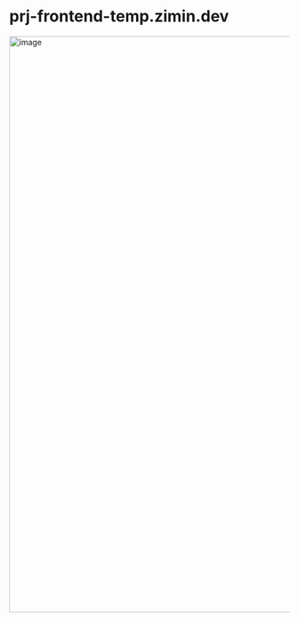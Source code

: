 # prj-frontend-temp.zimin.dev
<img width="1831" height="1036" alt="image" src="https://github.com/user-attachments/assets/42689bb9-58a2-471e-994b-782a1f163429" />


